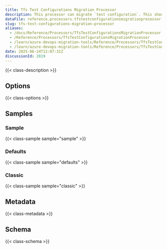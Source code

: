 ```yaml
---
title: Tfs Test Configurations Migration Processor
description: This processor can migrate `test configuration`. This should be run before `LinkMigrationConfig`.
dataFile: reference.processors.tfstestconfigurationsmigrationprocessor.yaml
slug: tfs-test-configurations-migration-processor
aliases:
  - /docs/Reference/Processors/TfsTestConfigurationsMigrationProcessor
  - /Reference/Processors/TfsTestConfigurationsMigrationProcessor
  - /learn/azure-devops-migration-tools/Reference/Processors/TfsTestConfigurationsMigrationProcessor
  - /learn/azure-devops-migration-tools/Reference/Processors/TfsTestConfigurationsMigrationProcessor/index.md
date: 2025-06-24T12:07:31Z
discussionId: 2819
---
```


{{< class-description >}}

## Options

{{< class-options >}}

## Samples

### Sample

{{< class-sample sample="sample" >}}

### Defaults

{{< class-sample sample="defaults" >}}

### Classic

{{< class-sample sample="classic" >}}

## Metadata

{{< class-metadata >}}

## Schema

{{< class-schema >}}
